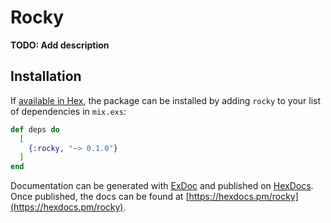 # Rocky

**TODO: Add description**

## Installation

If [available in Hex](https://hex.pm/docs/publish), the package can be installed
by adding `rocky` to your list of dependencies in `mix.exs`:

```elixir
def deps do
  [
    {:rocky, "~> 0.1.0"}
  ]
end
```

Documentation can be generated with [ExDoc](https://github.com/elixir-lang/ex_doc)
and published on [HexDocs](https://hexdocs.pm). Once published, the docs can
be found at [https://hexdocs.pm/rocky](https://hexdocs.pm/rocky).

